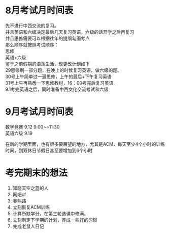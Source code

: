 # 8月考试月时间表

先不进行中西交流的复习。  
并且英语和六级决定最后几天复习英语，六级的话开学之后再复习  
并且思修需要可以根据往年的提纲勾画考点  
那么顺序就按照考试顺序：  
思修  
英语+六级  
鉴于之前假期的浪荡生活，现更改计划如下  
29思修刷一部分题，在晚上的时候复习英语，做六级的题。  
30号上午简单过一遍思修，上午的最后+下午复习英语  
31号上午再熟悉一下思修教材，16：00考完后复习英语.  
9.1考完英语之后，同时准备中西文化交流考试和六级  

# 9月考试月时间表

数学竞赛  9.12 9:00~~11:30  
英语六级  9.19  

在新的学期里面，也有很多要展望的地方，尤其是ACM，每天至少4个小时的训练时间，到双休日节假日甚至要增加到6个小时  

# 考完期末的想法

1. 知晓天空之蓝的人
2. 网吧cf
3. 春熙路
4. 立刻恢复ACM训练
5. 计算所缺学分，在第三轮选课中修满。
6. 立刻制定下学期的计划，养成一些好的习惯
7. 完成老鼠人日记
